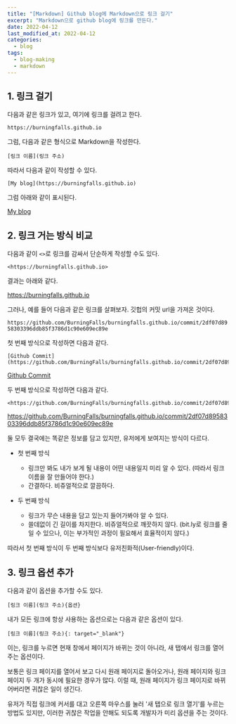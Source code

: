 ```yaml
---
title: "[Markdown] Github blog에 Markdown으로 링크 걸기"
excerpt: "Markdown으로 github blog에 링크를 만든다."
date: 2022-04-12
last_modified_at: 2022-04-12
categories:
  - blog
tags:
  - blog-making
  - markdown
---
```


## 1. 링크 걸기

다음과 같은 링크가 있고, 여기에 링크를 걸려고 한다.

`https://burningfalls.github.io`

그럼, 다음과 같은 형식으로 Markdown을 작성한다.

```
[링크 이름](링크 주소)
```

따라서 다음과 같이 작성할 수 있다.

```
[My blog](https://burningfalls.github.io)
```

그럼 아래와 같이 표시된다.

[My blog](https://burningfalls.github.io)

## 2. 링크 거는 방식 비교

다음과 같이 `<>`로 링크를 감싸서 단순하게 작성할 수도 있다.

```
<https://burningfalls.github.io>
```

결과는 아래와 같다.

<https://burningfalls.github.io>

그러나, 예를 들어 다음과 같은 링크를 살펴보자. 깃헙의 커밋 url을 가져온 것이다.

`https://github.com/BurningFalls/burningfalls.github.io/commit/2df07d8958303396ddb85f3786d1c90e609ec89e`

첫 번째 방식으로 작성하면 다음과 같다.

```
[Github Commit](https://github.com/BurningFalls/burningfalls.github.io/commit/2df07d8958303396ddb85f3786d1c90e609ec89e)
```

[Github Commit](https://github.com/BurningFalls/burningfalls.github.io/commit/2df07d8958303396ddb85f3786d1c90e609ec89e)

두 번째 방식으로 작성하면 다음과 같다.

```
<https://github.com/BurningFalls/burningfalls.github.io/commit/2df07d8958303396ddb85f3786d1c90e609ec89e>
```

<https://github.com/BurningFalls/burningfalls.github.io/commit/2df07d8958303396ddb85f3786d1c90e609ec89e>

둘 모두 결국에는 똑같은 정보를 담고 있지만, 유저에게 보여지는 방식이 다르다. 

* 첫 번째 방식

  * 링크만 봐도 내가 보게 될 내용이 어떤 내용일지 미리 알 수 있다. (따라서 링크 이름을 잘 만들어야 한다.)
  * 간결하다. 비쥬얼적으로 깔끔하다.

* 두 번째 방식
  
  * 링크가 무슨 내용을 담고 있는지 들어가봐야 알 수 있다.
  * 쓸데없이 긴 길이를 차지한다. 비쥬얼적으로 깨끗하지 않다. (bit.ly로 링크를 줄일 수 있으나, 이는 부가적인 과정이 필요해서 효율적이지 않다.)

따라서 첫 번째 방식이 두 번째 방식보다 유저친화적(User-friendly)이다.

## 3. 링크 옵션 추가

다음과 같이 옵션을 추가할 수도 있다.

```
[링크 이름](링크 주소){옵션}
```

내가 모든 링크에 항상 사용하는 옵션으로는 다음과 같은 옵션이 있다.

```
[링크 이름](링크 주소){: target="_blank"}
```

이는, 링크를 누르면 현재 창에서 페이지가 바뀌는 것이 아니라, 새 탭에서 링크를 열어주는 옵션이다.

보통은 링크 페이지를 열어서 보고 다시 원래 페이지로 돌아오거나, 원래 페이지와 링크 페이지 두 개가 동시에 필요한 경우가 많다. 이럴 때, 원래 페이지가 링크 페이지로 바뀌어버리면 귀찮은 일이 생긴다.

유저가 직접 링크에 커서를 대고 오른쪽 마우스를 눌러 '새 탭으로 링크 열기'를 누르는 방법도 있지만, 이러한 귀찮은 작업을 안해도 되도록 개발자가 미리 옵션을 주는 것이다.

